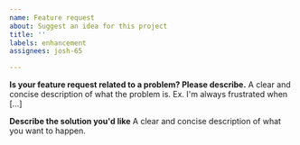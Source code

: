 ```yaml
---
name: Feature request
about: Suggest an idea for this project
title: ''
labels: enhancement
assignees: josh-65

---
```


**Is your feature request related to a problem? Please describe.**
A clear and concise description of what the problem is. Ex. I'm always frustrated when [...]

**Describe the solution you'd like**
A clear and concise description of what you want to happen.
